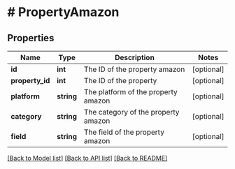 # # PropertyAmazon

## Properties

Name | Type | Description | Notes
------------ | ------------- | ------------- | -------------
**id** | **int** | The ID of the property amazon | [optional] 
**property_id** | **int** | The ID of the property | [optional] 
**platform** | **string** | The platform of the property amazon | [optional] 
**category** | **string** | The category of the property amazon | [optional] 
**field** | **string** | The field of the property amazon | [optional] 

[[Back to Model list]](../../README.md#documentation-for-models) [[Back to API list]](../../README.md#documentation-for-api-endpoints) [[Back to README]](../../README.md)


